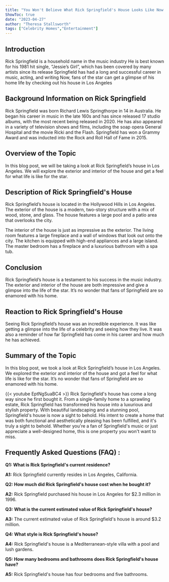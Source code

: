 ```yaml
---
title: "You Won't Believe What Rick Springfield's House Looks Like Now!"
ShowToc: true 
date: "2023-04-27"
author: "Theresa Stallsworth" 
tags: ["Celebrity Homes","Entertainment"]
---
```

## Introduction

Rick Springfield is a household name in the music industry He is best known for his 1981 hit single, “Jessie’s Girl”, which has been covered by many artists since its release Springfield has had a long and successful career in music, acting, and writing Now, fans of the star can get a glimpse of his home life by checking out his house in Los Angeles

## Background Information on Rick Springfield

Rick Springfield was born Richard Lewis Springthorpe in 14 in Australia. He began his career in music in the late 160s and has since released 17 studio albums, with the most recent being released in 2020. He has also appeared in a variety of television shows and films, including the soap opera General Hospital and the movie Ricki and the Flash. Springfield has won a Grammy Award and was inducted into the Rock and Roll Hall of Fame in 2015.

## Overview of the Topic

In this blog post, we will be taking a look at Rick Springfield’s house in Los Angeles. We will explore the exterior and interior of the house and get a feel for what life is like for the star.

## Description of Rick Springfield's House

Rick Springfield’s house is located in the Hollywood Hills in Los Angeles. The exterior of the house is a modern, two-story structure with a mix of wood, stone, and glass. The house features a large pool and a patio area that overlooks the city.

The interior of the house is just as impressive as the exterior. The living room features a large fireplace and a wall of windows that look out onto the city. The kitchen is equipped with high-end appliances and a large island. The master bedroom has a fireplace and a luxurious bathroom with a spa tub.

## Conclusion

Rick Springfield’s house is a testament to his success in the music industry. The exterior and interior of the house are both impressive and give a glimpse into the life of the star. It’s no wonder that fans of Springfield are so enamored with his home.

## Reaction to Rick Springfield's House

Seeing Rick Springfield’s house was an incredible experience. It was like getting a glimpse into the life of a celebrity and seeing how they live. It was also a reminder of how far Springfield has come in his career and how much he has achieved.

## Summary of the Topic

In this blog post, we took a look at Rick Springfield’s house in Los Angeles. We explored the exterior and interior of the house and got a feel for what life is like for the star. It’s no wonder that fans of Springfield are so enamored with his home.

{{< youtube EptNgSuaBC4 >}} 
Rick Springfield's house has come a long way since he first bought it. From a single-family home to a sprawling estate, Rick Springfield has transformed his house into a luxurious and stylish property. With beautiful landscaping and a stunning pool, Springfield's house is now a sight to behold. His intent to create a home that was both functional and aesthetically pleasing has been fulfilled, and it's truly a sight to behold. Whether you're a fan of Springfield's music or just appreciate a well-designed home, this is one property you won't want to miss.

## Frequently Asked Questions (FAQ) :
**Q1: What is Rick Springfield's current residence?**

**A1:** Rick Springfield currently resides in Los Angeles, California.

**Q2: How much did Rick Springfield's house cost when he bought it?**

**A2:** Rick Springfield purchased his house in Los Angeles for $2.3 million in 1996.

**Q3: What is the current estimated value of Rick Springfield's house?**

**A3:** The current estimated value of Rick Springfield's house is around $3.2 million.

**Q4: What style is Rick Springfield's house?**

**A4:** Rick Springfield's house is a Mediterranean-style villa with a pool and lush gardens.

**Q5: How many bedrooms and bathrooms does Rick Springfield's house have?**

**A5:** Rick Springfield's house has four bedrooms and five bathrooms.



